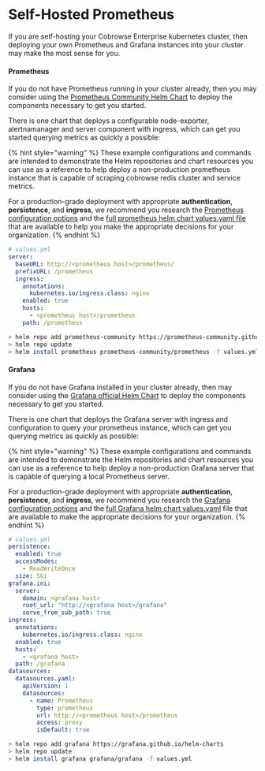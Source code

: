 # Self-Hosted Prometheus

If you are self-hosting your Cobrowse Enterprise kubernetes cluster, then deploying your own Prometheus and Grafana instances into your cluster may make the most sense for you.

#### Prometheus

If you do not have Prometheus running in your cluster already, then you may consider using the [Prometheus Community Helm Chart](https://github.com/prometheus-community/helm-charts) to deploy the components necessary to get you started.

There is one chart that deploys a configurable node-exporter, alertnamanager and server component with ingress, which can get you started querying metrics as quickly a possible:

{% hint style="warning" %}
These example configurations and commands are intended to demonstrate the Helm repositories and chart resources you can use as a reference to help deploy a non-production prometheus instance that is capable of scraping cobrowse redis cluster and service metrics.

For a production-grade deployment with appropriate **authentication**, **persistence**, and **ingress**, we recommend you research the [Prometheus configuration options](https://prometheus.io/docs/prometheus/latest/configuration/configuration/) and the [full prometheus helm chart values.yaml file](https://github.com/prometheus-community/helm-charts/blob/main/charts/prometheus/values.yaml) that are available to help you make the appropriate decisions for your organization.
{% endhint %}

```yaml
# values.yml
server:
  baseURL: http://<prometheus host>/prometheus/
  prefixURL: /prometheus
  ingress:
    annotations:
      kubernetes.io/ingress.class: nginx
    enabled: true
    hosts:
      - <prometheus host>/prometheus
    path: /prometheus
```

```bash
> helm repo add prometheus-community https://prometheus-community.github.io/helm-charts
> helm repo update
> helm install prometheus prometheus-community/prometheus -f values.yml
```

#### Grafana

If you do not have Grafana installed in your cluster already, then may consider using the [Grafana official Helm Chart](https://github.com/grafana/helm-charts) to deploy the components necessary to get you started.

There is one chart that deploys the Grafana server with ingress and configuration to query your prometheus instance, which can get you querying metrics as quickly as possible:

{% hint style="warning" %}
These example configurations and commands are intended to demonstrate the Helm repositories and chart resources you can use as a reference to help deploy a non-production Grafana server that is capable of querying a local Prometheus server.

For a production-grade deployment with appropriate **authentication**, **persistence**, and **ingress**, we recommend you research the [Grafana configuration options](https://grafana.com/docs/grafana/latest/administration/configuration/) and the [full Grafana helm chart values.yaml](https://github.com/grafana/helm-charts/blob/main/charts/grafana/values.yaml) file that are available to make the appropriate decisions for your organization.
{% endhint %}

```yaml
# values.yml
persistence:
  enabled: true
  accessModes:
    - ReadWriteOnce
  size: 5Gi
grafana.ini:
  server:
    domain: <grafana host>
    root_url: "http://<grafana host>/grafana"
    serve_from_sub_path: true
ingress:
  annotations:
    kubernetes.io/ingress.class: nginx
  enabled: true
  hosts:
    - <grafana host>
  path: /grafana
datasources:
  datasources.yaml:
    apiVersion: 1
    datasources:
      - name: Prometheus
        type: prometheus
        url: http://<prometheus host>/prometheus
        access: proxy
        isDefault: true
```

```bash
> helm repo add grafana https://grafana.github.io/helm-charts
> helm repo update
> helm install grafana grafana/grafana -f values.yml
```
